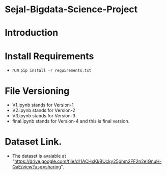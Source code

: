 # Sejal-Bigdata-Science-Project
# Introduction

# Install Requirements
- run `pip install -r requirements.txt`
# File Versioning
- V1.ipynb stands for Version-1
- V2.ipynb stands for Version-2
- V3.ipynb stands for Version-3
- final.ipynb stands for Version-4 and this is final version.
# Dataset Link.
- The dataset is avaiable at "https://drive.google.com/file/d/1ACHxKkBUcky25ghm2FF2n2eIGnuH-QaE/view?usp=sharing".